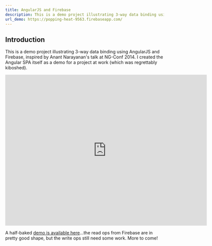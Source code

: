 ```yaml
---
title: AngularJS and Firebase
description: This is a demo project illustrating 3-way data binding using AngularJS and Firebase.
url_demo: https://popping-heat-9563.firebaseapp.com/
---
```




## Introduction

This is a demo project illustrating 3-way data binding using AngularJS and Firebase, inspired by Anant Narayanan's talk at NG-Conf 2014. I created the Angular SPA itself as a demo for a project at work (which was regrettably kiboshed).

<iframe width="640" height="480" src="https://www.youtube.com/embed/e4yUTkva_FM" frameborder="0" allowfullscreen></iframe>

A half-baked <a href="{{ page.url_demo }}" target="_blank">demo is available here</a>...the read ops from Firebase are in pretty good shape, but the write ops still need some work. More to come!
